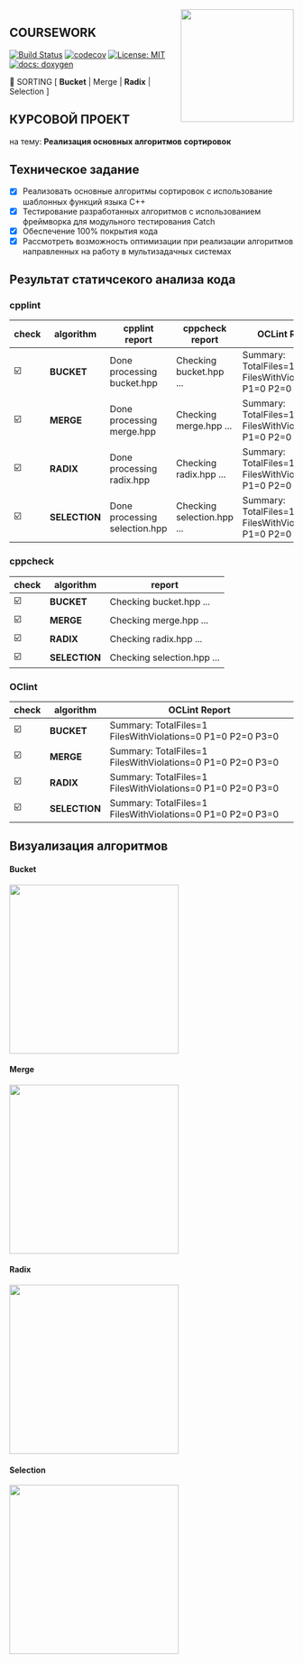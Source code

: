 <img src="https://molpredstvo.ru/wp-content/uploads/2017/01/Gerb_MGTU_imeni_Baumana.png" width="200" height="whatever" align="right">

## COURSEWORK
[![Build Status](https://travis-ci.org/SimonRussia/bst.svg?branch=master)](https://travis-ci.org/SimonRussia/bst) [![codecov](https://codecov.io/gh/SimonRussia/bst/branch/master/graph/badge.svg)](https://codecov.io/gh/SimonRussia/bst) [![License: MIT](https://img.shields.io/badge/License-MIT-blue.svg)](/LICENSE) [![docs: doxygen](https://img.shields.io/badge/doxygen-github.io-orange.svg)](https://simonrussia.github.io/bst/files.html)

🚀 SORTING [ **Bucket** | Merge | **Radix** | Selection ]

## КУРСОВОЙ ПРОЕКТ
на тему: **Реализация основных алгоритмов сортировок**

## Техническое задание
- [X] Реализовать основные алгоритмы сортировок с использование шаблонных функций языка C++
- [X] Тестирование разработанных алгоритмов с использованием  фреймворка для модульного тестирования Catch
- [X] Обеспечение 100% покрытия кода
- [X] Рассмотреть возможность оптимизации при реализации алгоритмов направленных на работу в мультизадачных системах

## Результат статичсекого анализа кода
### cpplint
| check | algorithm | cpplint report | cppcheck report | OCLint Report |
| --- | --- | --- | --- | --- |
| ☑️ | **BUCKET** | Done processing bucket.hpp | Checking bucket.hpp ... | Summary: TotalFiles=1 FilesWithViolations=0 P1=0 P2=0 P3=0 |
| ☑️ | **MERGE** | Done processing merge.hpp | Checking merge.hpp ... | Summary: TotalFiles=1 FilesWithViolations=0 P1=0 P2=0 P3=0 |
| ☑️ | **RADIX** | Done processing radix.hpp | Checking radix.hpp ... | Summary: TotalFiles=1 FilesWithViolations=0 P1=0 P2=0 P3=0 |
| ☑️ | **SELECTION** | Done processing selection.hpp | Checking selection.hpp ... | Summary: TotalFiles=1 FilesWithViolations=0 P1=0 P2=0 P3=0 |

### cppcheck
| check | algorithm | report |
| --- | --- | --- |
| ☑️ | **BUCKET** | Checking bucket.hpp ... |
| ☑️ | **MERGE** | Checking merge.hpp ... |
| ☑️ | **RADIX** | Checking radix.hpp ... |
| ☑️ | **SELECTION** | Checking selection.hpp ... |

### OClint
| check | algorithm | OCLint Report |
| --- | --- | --- |
| ☑️ | **BUCKET** | Summary: TotalFiles=1 FilesWithViolations=0 P1=0 P2=0 P3=0 |
| ☑️ | **MERGE** | Summary: TotalFiles=1 FilesWithViolations=0 P1=0 P2=0 P3=0 |
| ☑️ | **RADIX** | Summary: TotalFiles=1 FilesWithViolations=0 P1=0 P2=0 P3=0 |
| ☑️ | **SELECTION** | Summary: TotalFiles=1 FilesWithViolations=0 P1=0 P2=0 P3=0 |


## Визуализация алгоритмов

#### Bucket

<img src="http://sorting.valemak.com/wp-content/uploads/2013/12/sort_bucket.gif" width="300" height="whatever">

#### Merge

<img src="http://sorting.valemak.com/wp-content/uploads/2013/11/sort_merge.gif" width="300" height="whatever">

#### Radix

<img src="http://sorting.valemak.com/wp-content/uploads/2013/12/sort_radix_lsd.gif" width="300" height="whatever">

#### Selection

<img src="http://sorting.valemak.com/wp-content/uploads/2013/11/sort_selection.gif" width="300" height="whatever">
